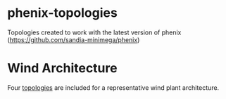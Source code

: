 # phenix-topologies

Topologies created to work with the latest version of phenix (https://github.com/sandia-minimega/phenix)

# Wind Architecture

Four [topologies](renewables/wind/plant) are included for a representative wind plant architecture.
